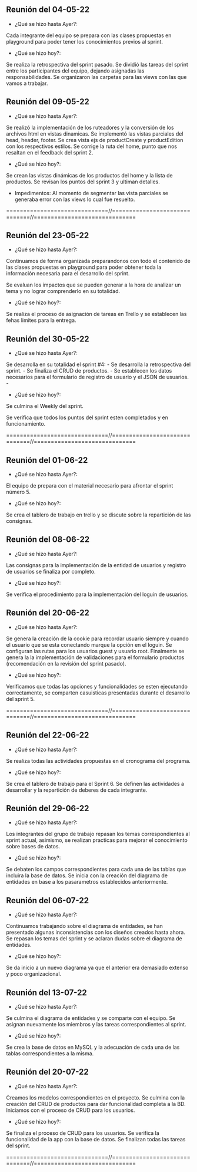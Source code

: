 ## Reunión del 04-05-22

- ¿Qué se hizo hasta Ayer?:

Cada integrante del equipo se prepara con las clases propuestas en playground para poder tener los conocimientos previos al sprint.

- ¿Qué se hizo hoy?:

Se realiza la retrospectiva del sprint pasado.
Se dividió las tareas del sprint entre los participantes del equipo, dejando asignadas las responsabilidades.
Se organizaron las carpetas para las views con las que vamos a trabajar.


## Reunión del 09-05-22

- ¿Qué se hizo hasta Ayer?:

Se realizó la implementación de los ruteadores y la conversión de los archivos html en vistas dinamicas.
Se implementó las vistas parciales del head, header, footer.
Se crea vista ejs de productCreate y productEdition con los respectivos estilos.
Se corrige la ruta del home, punto que nos resaltan en el feedback del sprint 2.

- ¿Qué se hizo hoy?:

Se crean las vistas dinámicas de los productos del home y la lista de productos.
Se revisan los puntos del sprint 3 y ultiman detalles.

- Impedimentos:
Al momento de segmentar las vista parciales se generaba error con las views lo cual fue resuelto.

==============================//==============================//==============================

## Reunión del 23-05-22
- ¿Qué se hizo hasta Ayer?:

Continuamos de forma organizada preparandonos con todo el contenido de las clases propuestas en playground para poder obtener toda la información necesaria para el desarrollo del sprint.

Se evaluan los impactos que se pueden generar a la hora de analizar un tema y no lograr comprenderlo en su totalidad.

- ¿Qué se hizo hoy?:

Se realiza el proceso de asignación de tareas en Trello y se establecen las fehas limites para la entrega.

## Reunión del 30-05-22
- ¿Qué se hizo hasta Ayer?:

Se desarrolla en su totalidad el sprint #4:
    - Se desarrolla la retrospectiva del sprint.
    - Se finaliza el CRUD de productos.
    - Se establecen los datos necesarios para el formulario de registro de usuario y el JSON de usuarios.
    - 
- ¿Qué se hizo hoy?:

Se culmina el Weekly del sprint.

Se verifica que todos los puntos del sprint esten completados y en funcionamiento.

==============================//==============================//==============================

## Reunión del 01-06-22

- ¿Qué se hizo hasta Ayer?:

El equipo de prepara con el material necesario para afrontar el sprint número 5.

- ¿Qué se hizo hoy?:

Se crea el tablero de trabajo en trello y se discute sobre la repartición de las consignas.

## Reunión del 08-06-22

- ¿Qué se hizo hasta Ayer?:

Las consignas para la implementación de la entidad de usuarios y registro de usuarios se finaliza por completo.

- ¿Qué se hizo hoy?:

Se verifica el procedimiento para la implementación del loguin de usuarios.

## Reunión del 20-06-22

- ¿Qué se hizo hasta Ayer?:

Se genera la creación de la cookie para recordar usuario siempre y cuando el usuario que se esta conectando marque la opción en el loguin. 
Se configuran las rutas para los usuarios guest y usuario root.
Finalmente se genera la la implementación de validaciones para el formulario productos (recomendación en la revisión del sprint pasado).

- ¿Qué se hizo hoy?:

Verificamos que todas las opciones y funcionalidades se esten ejecutando correctamente, se comparten casuisticas presentadas durante el desarrollo del sprint 5.

==============================//==============================//==============================

## Reunión del 22-06-22

- ¿Qué se hizo hasta Ayer?:

Se realiza todas las actividades propuestas en el cronograma del programa.

- ¿Qué se hizo hoy?:

Se crea el tablero de trabajo para el Sprint 6. Se definen las actividades a desarrollar y la repartición de deberes de cada integrante.

## Reunión del 29-06-22

- ¿Qué se hizo hasta Ayer?:

Los integrantes del grupo de trabajo repasan los temas correspondientes al sprint actual, asimismo, se realizan practicas para mejorar el conocimiento sobre bases de datos.

- ¿Qué se hizo hoy?:

Se debaten los campos correspondientes para cada una de las tablas que incluira la base de datos.
Se inicia con la creación del diagrama de entidades en base a los pasarametros establecidos anteriormente.

## Reunión del 06-07-22

- ¿Qué se hizo hasta Ayer?:

Continuamos trabajando sobre el diagrama de entidades, se han presentado algunas inconsistencias con los diseños creados hasta ahora.
Se repasan los temas del sprint y se aclaran dudas sobre el diagrama de entidades.

- ¿Qué se hizo hoy?:

Se da inicio a un nuevo diagrama ya que el anterior era demasiado extenso y poco organizacional.

## Reunión del 13-07-22

- ¿Qué se hizo hasta Ayer?:

Se culmina el diagrama de entidades y se comparte con el equipo.
Se asignan nuevamente los miembros y las tareas correspondientes al sprint.

- ¿Qué se hizo hoy?:

Se crea la base de datos en MySQL y la adecuación de cada una de las tablas correspondientes a la misma.

## Reunión del 20-07-22

- ¿Qué se hizo hasta Ayer?:

Creamos los modelos correspondientes en el proyecto.
Se culmina con la creación del CRUD de productos para dar funcionalidad completa a la BD.
Iniciamos con el proceso de CRUD para los usuarios.

- ¿Qué se hizo hoy?:

Se finaliza el proceso de CRUD para los usuarios.
Se verifica la funcionalidad de la app con la base de datos.
Se finalizan todas las tareas del sprint.

==============================//==============================//==============================

